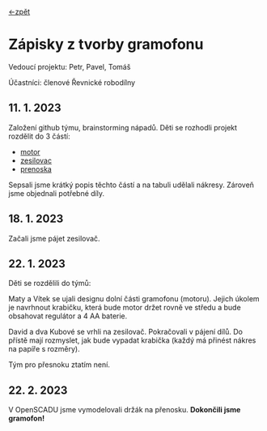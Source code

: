 [<-zpět](https://github.com/robodilna/gramofon)

# Zápisky z tvorby gramofonu

Vedoucí projektu: Petr, Pavel, Tomáš

Účastníci: členové Řevnické robodílny

## 11. 1. 2023

Založení github týmu, brainstorming nápadů. Děti se rozhodli projekt rozdělit do 3 částí:
 - [motor](motor.md)
 - [zesilovac](zesilovac.md)
 - [prenoska](prenoska.md)

Sepsali jsme krátký popis těchto částí a na tabuli udělali nákresy. Zároveň jsme objednali potřebné díly.

## 18. 1. 2023

Začali jsme pájet zesilovač.

## 22. 1. 2023

Děti se rozdělili do týmů:

Maty a Vítek se ujali designu dolní části gramofonu (motoru). Jejich úkolem je navrhnout krabičku,
která bude motor držet rovně ve středu a bude obsahovat regulátor a 4 AA baterie.

David a dva Kubové se vrhli na zesilovač. Pokračovali v pájení dílů. Do přístě mají rozmyslet, jak bude vypadat krabička (každý má přinést nákres na papíře s rozměry).

Tým pro přesnoku ztatím není.

## 22. 2. 2023
V OpenSCADU jsme vymodelovali držák na přenosku.
**Dokončili jsme gramofon!**
